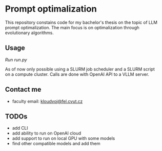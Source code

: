 # Prompt optimalization
This repository constains code for my bachelor's thesis on the topic of LLM prompt optimalization.
The main focus is on optimalization through evolutionary algorithms.

## Usage
*Run run.py*

As of now only possible using a SLURM job scheduler and a SLURM script on a compute cluster. 
Calls are done with OpenAI API to a VLLM server.

## Contact me
- faculty email: kloudvoj@fel.cvut.cz

## TODOs
- add CLI
- add ability to run on OpenAI cloud
- add support to run on local GPU with some models
- find other compatible models and add them
